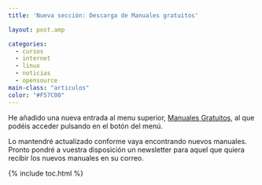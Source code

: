 ```yaml
---
title: 'Nueva sección: Descarga de Manuales gratuitos'

layout: post.amp

categories:
  - cursos
  - internet
  - linux
  - noticias
  - opensource
main-class: "articulos"
color: "#F57C00"
---
```

<div class="icoso">
</div>

He añadido una nueva entrada al menu superior, [Manuales Gratuitos][1], al que podéis acceder pulsando en el botón del menú.

Lo mantendré actualizado conforme vaya encontrando nuevos manuales. Pronto pondré a vuestra disposición un newsletter para aquel que quiera recibir los nuevos manuales en su correo.



 [1]: http://bashyc.blogspot.com/p/guias-gratuitas.html

{% include toc.html %}
